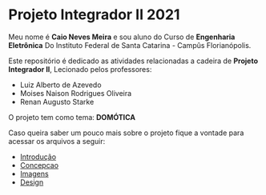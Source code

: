 # Projeto Integrador II 2021

Meu nome é **Caio Neves Meira** e sou aluno do Curso de **Engenharia Eletrônica** Do Instituto Federal de Santa Catarina - Campûs Florianópolis.

Este repositório é dedicado as atividades relacionadas a cadeira de **Projeto Integrador II**, Lecionado pelos professores:
 - Luiz Alberto de Azevedo
 - Moises Naison Rodrigues Oliveira
 - Renan Augusto Starke

O projeto tem como tema: **DOMÓTICA**

Caso queira saber um pouco mais sobre o projeto fique a vontade para acessar os arquivos a seguir:

- [Introdução](https://github.com/CaioMeira/Projeto_Integrador_II_2021/blob/main/Introducao.md)
- [Concepcao](https://github.com/CaioMeira/Projeto_Integrador_II_2021/blob/main/Concepcao.md)
- [Imagens](https://github.com/CaioMeira/Projeto_Integrador_II_2021/tree/main/Imagens)
- [Design](https://github.com/CaioMeira/Projeto_Integrador_II_2021/blob/main/design.md)
